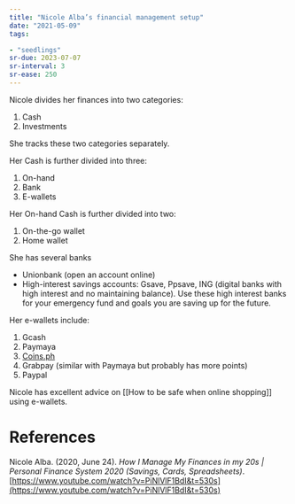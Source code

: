 ```yaml
---
title: "Nicole Alba’s financial management setup"
date: "2021-05-09"
tags:

- "seedlings"
sr-due: 2023-07-07
sr-interval: 3
sr-ease: 250
---
```


Nicole divides her finances into two categories:

1. Cash
2. Investments

She tracks these two categories separately.

Her Cash is further divided into three:

1. On-hand
2. Bank
3. E-wallets

Her On-hand Cash is further divided into two:

1. On-the-go wallet
2. Home wallet

She has several banks

- Unionbank (open an account online)
- High-interest savings accounts: Gsave, Ppsave, ING (digital banks with high interest and no maintaining balance). Use these high interest banks for your emergency fund and goals you are saving up for the future.

Her e-wallets include:

1. Gcash
2. Paymaya
3. [Coins.ph](http://Coins.ph)
4. Grabpay (similar with Paymaya but probably has more points)
5. Paypal

Nicole has excellent advice on [[How to be safe when online shopping]] using e-wallets.

# References

Nicole Alba. (2020, June 24). *How I Manage My Finances in my 20s | Personal Finance System 2020 (Savings, Cards, Spreadsheets)*. [https://www.youtube.com/watch?v=PiNlVlF1BdI&t=530s](https://www.youtube.com/watch?v=PiNlVlF1BdI&t=530s)

